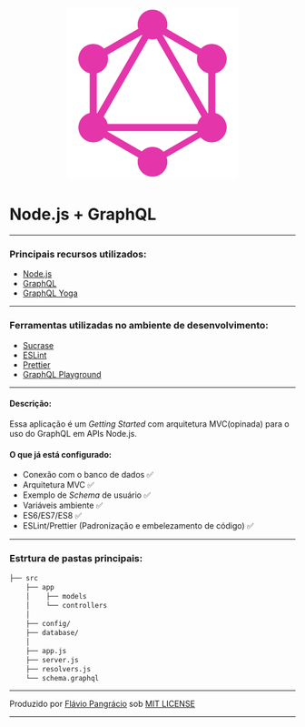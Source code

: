 <h1 align="center">
  <img src=".github/GraphQL.png" width="300"/>
</h1>

# Node.js + GraphQL
---

### Principais recursos utilizados:

- [Node.js](https://nodejs.org/)
- [GraphQL](https://graphql.org/)
- [GraphQL Yoga](https://github.com/prisma-labs/graphql-yoga)
---

### Ferramentas utilizadas no ambiente de desenvolvimento:

- [Sucrase](https://sucrase.io/)
- [ESLint](https://github.com/eslint/eslint)
- [Prettier](https://github.com/prettier/prettier)
- [GraphQL Playground](https://github.com/prisma-labs/graphql-playground)
---

#### Descrição:

Essa aplicação é um _Getting Started_ com arquitetura MVC(opinada) para o uso do GraphQL em APIs Node.js.

#### O que já está configurado:
 - Conexão com o banco de dados ✅
 - Arquitetura MVC ✅
 - Exemplo de _Schema_ de usuário ✅
 - Variáveis ambiente ✅
 - ES6/ES7/ES8 ✅
 - ESLint/Prettier (Padronização e embelezamento de código) ✅
---
### Estrtura de pastas principais:

```
├── src
    ├── app
    │    ├── models
    │    └── controllers
    │
    ├── config/
    ├── database/
    │
    ├── app.js
    ├── server.js
    ├── resolvers.js
    └── schema.graphql

```
---

Produzido por [Flávio Pangrácio](https://linkedin.com/in/flaviopangracio) sob [MIT LICENSE](./LICENSE)

---

